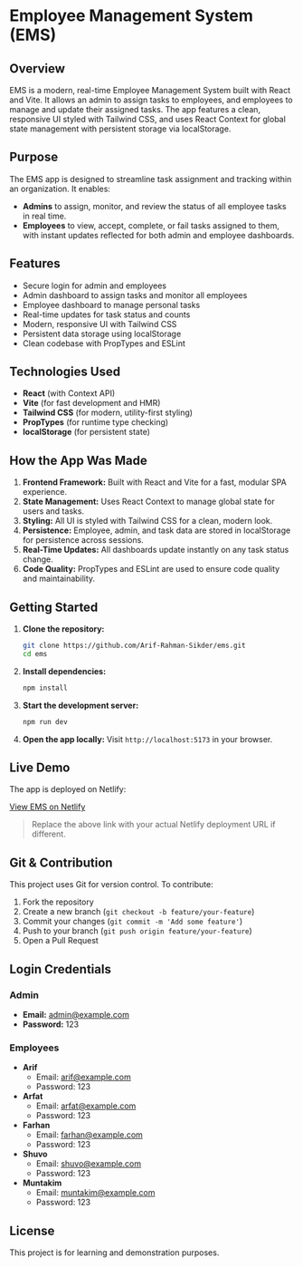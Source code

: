


# Employee Management System (EMS)

## Overview
EMS is a modern, real-time Employee Management System built with React and Vite. It allows an admin to assign tasks to employees, and employees to manage and update their assigned tasks. The app features a clean, responsive UI styled with Tailwind CSS, and uses React Context for global state management with persistent storage via localStorage.

## Purpose
The EMS app is designed to streamline task assignment and tracking within an organization. It enables:
- **Admins** to assign, monitor, and review the status of all employee tasks in real time.
- **Employees** to view, accept, complete, or fail tasks assigned to them, with instant updates reflected for both admin and employee dashboards.

## Features
- Secure login for admin and employees
- Admin dashboard to assign tasks and monitor all employees
- Employee dashboard to manage personal tasks
- Real-time updates for task status and counts
- Modern, responsive UI with Tailwind CSS
- Persistent data storage using localStorage
- Clean codebase with PropTypes and ESLint

## Technologies Used
- **React** (with Context API)
- **Vite** (for fast development and HMR)
- **Tailwind CSS** (for modern, utility-first styling)
- **PropTypes** (for runtime type checking)
- **localStorage** (for persistent state)

## How the App Was Made
1. **Frontend Framework:** Built with React and Vite for a fast, modular SPA experience.
2. **State Management:** Uses React Context to manage global state for users and tasks.
3. **Styling:** All UI is styled with Tailwind CSS for a clean, modern look.
4. **Persistence:** Employee, admin, and task data are stored in localStorage for persistence across sessions.
5. **Real-Time Updates:** All dashboards update instantly on any task status change.
6. **Code Quality:** PropTypes and ESLint are used to ensure code quality and maintainability.


## Getting Started
1. **Clone the repository:**
   ```bash
   git clone https://github.com/Arif-Rahman-Sikder/ems.git
   cd ems
   ```
2. **Install dependencies:**
   ```bash
   npm install
   ```
3. **Start the development server:**
   ```bash
   npm run dev
   ```
4. **Open the app locally:**
   Visit `http://localhost:5173` in your browser.

## Live Demo

The app is deployed on Netlify:

[View EMS on Netlify](https://your-ems-app.netlify.app/)

> Replace the above link with your actual Netlify deployment URL if different.

## Git & Contribution

This project uses Git for version control. To contribute:

1. Fork the repository
2. Create a new branch (`git checkout -b feature/your-feature`)
3. Commit your changes (`git commit -m 'Add some feature'`)
4. Push to your branch (`git push origin feature/your-feature`)
5. Open a Pull Request

## Login Credentials

### Admin
- **Email:** admin@example.com
- **Password:** 123

### Employees
- **Arif**
	- Email: arif@example.com
	- Password: 123
- **Arfat**
	- Email: arfat@example.com
	- Password: 123
- **Farhan**
	- Email: farhan@example.com
	- Password: 123
- **Shuvo**
	- Email: shuvo@example.com
	- Password: 123
- **Muntakim**
	- Email: muntakim@example.com
	- Password: 123



## License
This project is for learning and demonstration purposes.
